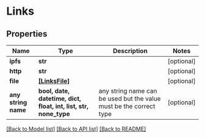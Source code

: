 # Links


## Properties
Name | Type | Description | Notes
------------ | ------------- | ------------- | -------------
**ipfs** | **str** |  | [optional] 
**http** | **str** |  | [optional] 
**file** | [**[LinksFile]**](LinksFile.md) |  | [optional] 
**any string name** | **bool, date, datetime, dict, float, int, list, str, none_type** | any string name can be used but the value must be the correct type | [optional]

[[Back to Model list]](../README.md#documentation-for-models) [[Back to API list]](../README.md#documentation-for-api-endpoints) [[Back to README]](../README.md)


